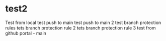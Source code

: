 # test2
Test from local
test push to main
test push to main 2
test branch protection rules
tets branch protection rule 2
tets branch protection rule 3
test from github portal - main
